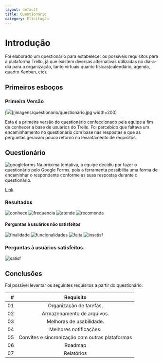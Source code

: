 ```yaml
---
layout: default
title: Questionário
category: Elicitação
---
```


# Introdução

Foi elaborado um questionário para estabelecer os possíveis requisitos para a plataforma Trello, já que existem diversas alternativas utilizadas no dia-a-dia para a organização, tanto virtuais quanto físicas(calendário, agenda, quadro Kanban, etc).

## Primeiros esboços

### Primeira Versão

[![](imagens/questionario/questionario.jpg)](imagens/questionario/questionario.jpg width=200)

Esta é a primeira versão do questionário confeccionado pela equipe a fim de conhecer a base de usuários do Trello. Foi percebido que faltava um encaminhamento no questionário com base nas respostas e que as perguntas geravam pouco retorno no levantamento de requisitos.


## Questionário

![googleforms](imagens/questionario/googleforms.png)
Na próxima tentativa, a equipe decidiu por fazer o questionário pelo Google Forms, pois a ferramenta possibilita uma forma de encaminhar o respondente conforme as suas respostas durante o questionário.

[Link](https://goo.gl/forms/1udfAdRRoOU8tlmo2)


### Resultados
![conhece](imagens/questionario/conhece.png)
![frequencia](imagens/questionario/frequencia.png)
![atende](imagens/questionario/atende.png)
![recomenda](imagens/questionario/recomenda.png)

#### Perguntas à usuários não satisfeitos
![finalidade](imagens/questionario/finalidade.png)
![funcionalidades](imagens/questionario/funcionalidades.png)
![falta](imagens/questionario/falta.png)
![insatisf](imagens/questionario/funcionalidadesinsats.png)

### Perguntas à usuários satisfeitos
![satisf](imagens/questionario/funcionalidadesatisf.png)

## Conclusões

Foi possível levantar os seguintes requisitos a partir do questionário:

| # | Requisito |
|  --: |   :-:  |
| 01 | Organização de tarefas. |
| 02 | Armazenamento de arquivos. |
| 03 | Melhoras de usabilidade. |
| 04 | Melhores notificações. |
| 05 | Convites e sincronização com outras plataformas |
| 06 | Roadmap |
| 07 | Relatórios |